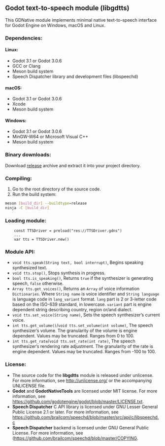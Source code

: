 ## Godot text-to-speech module (libgdtts)

This GDNative module implements minimal native text-to-speech interface for Godot Engine on Windows, macOS and Linux.

### Dependencies:
#### Linux:
- Godot 3.1 or Godot 3.0.6
- GCC or Clang
- Meson build system
- Speech Dispatcher library and development files (libspeechd)

#### macOS:
- Godot 3.1 or Godot 3.0.6
- Xcode
- Meson build system

#### Windows:
- Godot 3.1 or Godot 3.0.6
- MinGW-W64 or Microsoft Visual C++
- Meson build system

### Binary downloads:
Download [release](https://github.com/bruvzg/godot_tts/releases) archive and extract it into your project directory.

### Compiling:
1. Go to the root directory of the source code.
2. Run the build system:
```sh
meson [build_dir] --buildtype=release
ninja -C [build_dir]
```

### Loading module:
```gdscript
	const TTSDriver = preload("res://TTSDriver.gdns")
	...
	var tts = TTSDriver.new()
```

### Module API:
- `void tts.speak(String text, bool interrupt)`, Begins speaking synthesized text.
- `void tts.stop()`, Stops synthesis in progress.
- `bool tts.is_speaking()`, Returns `true` if the synthesizer is generating speech, `false` otherwise.
- `Array tts.get_voices()`, Returns an `Array` of voice information `Dictionaries`.
Where `String name` is voice identifier and `String language` is language code in `lang_variant` format.
`lang` part is 2 or 3-letter code based on the ISO-639 standard, in lowercase.
`variant` part is engine dependent string describing country, region or/and dialect.
- `void tts.set_voice(String name)`, Sets the speech synthesizer’s current voice.
- `int tts.get_volume()`/`void tts.set_volume(int volume)`, The speech synthesizer’s volume.
The granularity of the volume is engine dependent.
Values may be truncated. Ranges from 0 to 100.
- `int tts.get_rate`/`void tts.set_rate(int rate)`, The speech synthesizer’s rendering rate adjustment.
The granularity of the rate is engine dependent.
Values may be truncated. Ranges from -100 to 100.

### License:
- The source code for the **libgdtts** module is released under unlicense.
For more information, see http://unlicense.org/ or the accompanying UNLICENSE file.
- **Godot** and **GodotNativeTools** are licensed under MIT license.
For more information, see https://github.com/godotengine/godot/blob/master/LICENSE.txt.
- **Speech Dispatcher** C API library is licensed under GNU Lesser General Public License 2.1 or later.
For more information, see https://github.com/brailcom/speechd/blob/master/src/api/c/libspeechd.c
- **Speech Dispatcher** backend is licensed under GNU General Public License.
For more information, see (https://github.com/brailcom/speechd/blob/master/COPYING.
